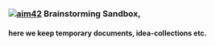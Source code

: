### [![aim42](http://aim42.org/rw_common/images/aim42-logo-180x81.png)](http://aim42.org/) Brainstorming Sandbox,



#### here we keep temporary documents, idea-collections etc.





